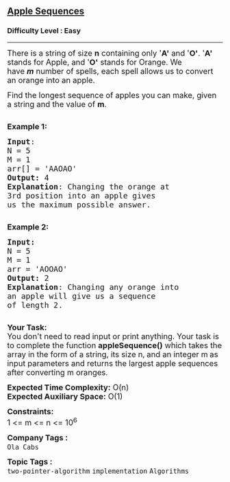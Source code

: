 <h2><a href="https://practice.geeksforgeeks.org/problems/38f100615d0b2efa755e7b07f905e0f8cd2fe5df/1?page=2&status[]=bookmarked&sortBy=submissions">Apple Sequences</a></h2><h3>Difficulty Level : Easy</h3><hr><div class="problems_problem_content__Xm_eO"><p><span style="font-size:18px">There is a string&nbsp;of size <strong>n</strong>&nbsp;containing only '<strong>A'</strong>&nbsp;and '<strong>O'</strong>. '<strong>A'</strong> stands for Apple, and '<strong>O'</strong> stands for Orange. We have&nbsp;<strong><em>m</em></strong>&nbsp;number of spells, each spell allows us to convert an orange into an apple. </span></p>

<p><span style="font-size:18px">Find the longest sequence of apples you can make, given a string and the value of <strong>m</strong>.</span></p>

<p><br>
<span style="font-size:18px"><strong>Example 1:</strong></span></p>

<pre><span style="font-size:18px"><strong>Input</strong>:
N = 5
M = 1
arr[] = 'AAOAO'
<strong>Output:</strong>&nbsp;4&nbsp;
<strong>Explanation</strong>: Changing the orange at 
3rd position into an apple gives 
us the maximum possible answer.
</span></pre>

<p><br>
<span style="font-size:18px"><strong>Example 2:</strong></span></p>

<pre><span style="font-size:18px"><strong>Input:</strong>
N = 5
M = 1
arr = 'AOOAO'
<strong>Output:&nbsp;</strong>2
<strong>Explanation</strong>: Changing any orange into 
an apple will give us a sequence 
of length 2.</span></pre>

<p><br>
<span style="font-size:18px"><strong>Your Task:&nbsp;&nbsp;</strong><br>
You don't need to read input or print anything. Your task is to complete the function <strong>appleSequence</strong><strong>()</strong>&nbsp;which takes the array in the form of a string, its size n,<strong>&nbsp;</strong>and an integer m<strong>&nbsp;</strong>as input parameters&nbsp;and returns the largest apple sequences after converting m oranges.</span></p>

<p><span style="font-size:18px"><strong>Expected Time Complexity:</strong> O(n)<br>
<strong>Expected Auxiliary Space:</strong> O(1)</span></p>

<p><span style="font-size:18px"><strong>Constraints:</strong><br>
1 &lt;= m &lt;= n &lt;= 10<sup>6</sup></span></p>
</div><p><span style=font-size:18px><strong>Company Tags : </strong><br><code>Ola Cabs</code>&nbsp;<br><p><span style=font-size:18px><strong>Topic Tags : </strong><br><code>two-pointer-algorithm</code>&nbsp;<code>implementation</code>&nbsp;<code>Algorithms</code>&nbsp;